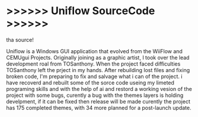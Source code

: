 # >>>>>> Uniflow SourceCode >>>>>>

tha source!

Uniflow is a Windows GUI application that evolved from the WiiFlow and CEMUgui Projects.
Originally joining as a graphic artist, I took over the lead development roal from TOSanthony. 
When the project faced difficulties TOSanthony left the prject in my hands. After rebuilding lost files and fixing broken code, I'm preparing to fix and salvage what i can of the project.
i have recoverd and rebuilt some of the sorce code useing my limeted programing skills and with the help of ai and restord a working vesion of the project with some bugs,
curently a bug with the themes layers is holding develpment,
if it can be fixed then release will be made 
curently the project has 175 completed themes, with 34 more planned for a post-launch update.
